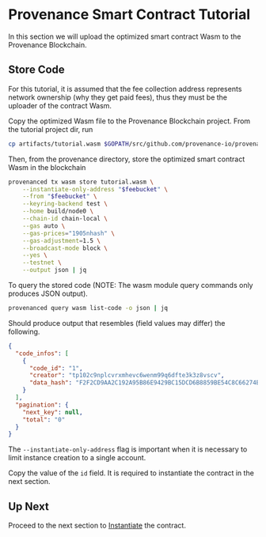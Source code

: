 # Provenance Smart Contract Tutorial

In this section we will upload the optimized smart contract Wasm to the Provenance Blockchain.

## Store Code

For this tutorial, it is assumed that the fee collection address represents network ownership
(why they get paid fees), thus they must be the uploader of the contract Wasm.

Copy the optimized Wasm file to the Provenance Blockchain project. From the tutorial project dir,
run

```bash
cp artifacts/tutorial.wasm $GOPATH/src/github.com/provenance-io/provenance
```

Then, from the provenance directory, store the optimized smart contract Wasm in the blockchain

```bash
provenanced tx wasm store tutorial.wasm \
    --instantiate-only-address "$feebucket" \
    --from "$feebucket" \
    --keyring-backend test \
    --home build/node0 \
    --chain-id chain-local \
    --gas auto \
    --gas-prices="1905nhash" \
	--gas-adjustment=1.5 \
    --broadcast-mode block \
    --yes \
    --testnet \
	--output json | jq
```

To query the stored code (NOTE: The wasm module query commands only produces JSON output).

```bash
provenanced query wasm list-code -o json | jq
```

Should produce output that resembles (field values may differ) the following.

```json
{
  "code_infos": [
    {
      "code_id": "1",
      "creator": "tp102c9nplcvrxmhevc6wenm99q6dfte3k3z8vscv",
      "data_hash": "F2F2CD9AA2C192A95B86E9429BC15DCD6B8859BE54C8C66274B80347D2443D82",
    }
  ],
  "pagination": {
    "next_key": null,
    "total": "0"
  }
}
```

The `--instantiate-only-address` flag is important when it is necessary to limit instance creation
to a single account.

Copy the value of the `id` field. It is required to instantiate the contract in the next section.

## Up Next

Proceed to the next section to [Instantiate](10-instantiate.md) the contract.
